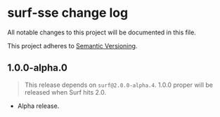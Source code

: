 # surf-sse change log

All notable changes to this project will be documented in this file.

This project adheres to [Semantic Versioning](http://semver.org/).

## 1.0.0-alpha.0
> This release depends on `surf@2.0.0-alpha.4`. 1.0.0 proper will be released when Surf hits 2.0.

* Alpha release.
